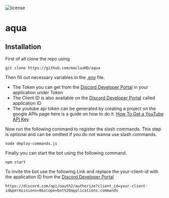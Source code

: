 ![license](https://img.shields.io/github/license/macluxHD/aqua)
# aqua

## Installation

First of all clone the repo using

`git clone https://github.com/macluxHD/aqua`

Then fill out necessary variables in the [.env](https://github.com/macluxHD/aqua/blob/main/.env) file.

* The Token you can get from the [Discord Developer Portal](https://discord.com/developers) in your application under Token
* The Client ID is also available on the [Discord Developer Portal](https://discord.com/developers) called application ID
* The youtube api token can be generated by creating a project on the google APIs page here is a guide on how to do it. [How To Get a YouTube API Key](https://rapidapi.com/blog/how-to-get-youtube-api-key/)

Now run the following command to register the slash commands. This step is optional and can be omitted if you do not wanna use slash commands.

`node deploy-commands.js`

Finally you can start the bot using the following command.

`npm start`

To invite the bot use the following Link and replace the your-client-id with the application ID from the [Discord Developer Portal](https://discord.com/developers)

`https://discord.com/api/oauth2/authorize?client_id=your-client-id&permissions=8&scope=bot%20applications.commands`
